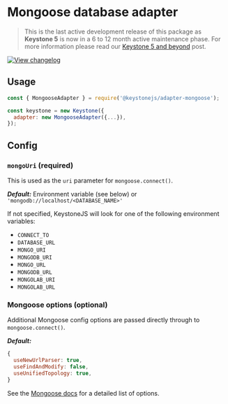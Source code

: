 <!--[meta]
section: api
subSection: database-adapters
title: Mongoose adapter
[meta]-->

# Mongoose database adapter

> This is the last active development release of this package as **Keystone 5** is now in a 6 to 12 month active maintenance phase. For more information please read our [Keystone 5 and beyond](https://github.com/keystonejs/keystone-5/issues/21) post.

[![View changelog](https://img.shields.io/badge/changelogs.xyz-Explore%20Changelog-brightgreen)](https://changelogs.xyz/@keystonejs/adapter-mongoose)

## Usage

```javascript
const { MongooseAdapter } = require('@keystonejs/adapter-mongoose');

const keystone = new Keystone({
  adapter: new MongooseAdapter({...}),
});
```

## Config

### `mongoUri` (required)

This is used as the `uri` parameter for `mongoose.connect()`.

_**Default:**_ Environment variable (see below) or `'mongodb://localhost/<DATABASE_NAME>'`

If not specified, KeystoneJS will look for one of the following environment variables:

- `CONNECT_TO`
- `DATABASE_URL`
- `MONGO_URI`
- `MONGODB_URI`
- `MONGO_URL`
- `MONGODB_URL`
- `MONGOLAB_URI`
- `MONGOLAB_URL`

### Mongoose options (optional)

Additional Mongoose config options are passed directly through to `mongoose.connect()`.

_**Default:**_

```javascript
{
  useNewUrlParser: true,
  useFindAndModify: false,
  useUnifiedTopology: true,
}
```

See the [Mongoose docs](https://mongoosejs.com/docs/api.html#mongoose_Mongoose-connect) for a detailed list of options.
